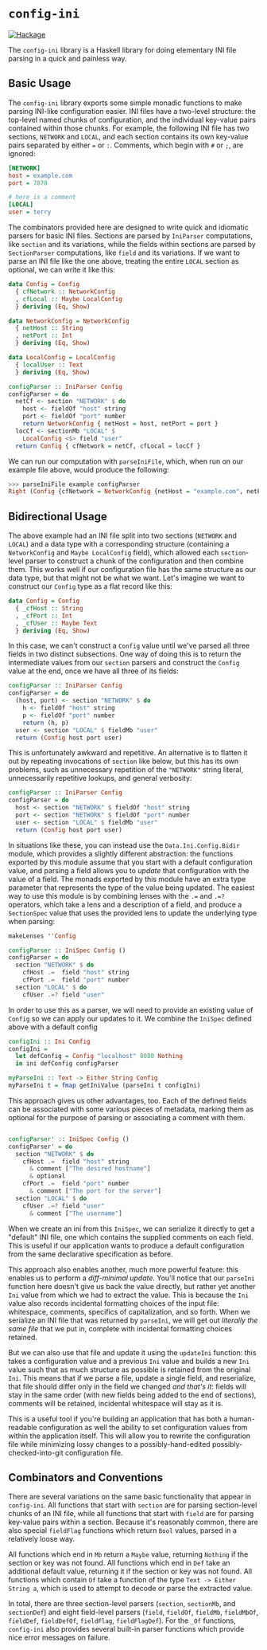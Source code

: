 # `config-ini`

[![Hackage](https://img.shields.io/hackage/v/config-ini.svg)](https://hackage.haskell.org/package/config-ini)

The `config-ini` library is a Haskell library for doing elementary INI file parsing in a quick and painless way.

## Basic Usage

The `config-ini` library exports some simple monadic functions to make parsing INI-like configuration easier. INI files have a two-level structure: the top-level named chunks of configuration, and the individual key-value pairs contained within those chunks. For example, the following INI file has two sections, `NETWORK` and `LOCAL`, and each section contains its own key-value pairs separated by either `=` or `:`. Comments, which begin with `#` or `;`, are ignored:

~~~.ini
[NETWORK]
host = example.com
port = 7878

# here is a comment
[LOCAL]
user = terry
~~~

The combinators provided here are designed to write quick and idiomatic parsers for basic INI files. Sections are parsed by `IniParser` computations, like `section` and its variations, while the fields within sections are parsed by `SectionParser` computations, like `field` and its variations. If we want to parse an INI file like the one above, treating the entire `LOCAL` section as optional, we can write it like this:

~~~haskell
data Config = Config
  { cfNetwork :: NetworkConfig
  , cfLocal :: Maybe LocalConfig
  } deriving (Eq, Show)

data NetworkConfig = NetworkConfig
  { netHost :: String
  , netPort :: Int
  } deriving (Eq, Show)

data LocalConfig = LocalConfig
  { localUser :: Text
  } deriving (Eq, Show)

configParser :: IniParser Config
configParser = do
  netCf <- section "NETWORK" $ do
    host <- fieldOf "host" string
    port <- fieldOf "port" number
    return NetworkConfig { netHost = host, netPort = port }
  locCf <- sectionMb "LOCAL" $
    LocalConfig <$> field "user"
  return Config { cfNetwork = netCf, cfLocal = locCf }
~~~

We can run our computation with `parseIniFile`, which, when run on our example file above, would produce the following:

~~~haskell
>>> parseIniFile example configParser
Right (Config {cfNetwork = NetworkConfig {netHost = "example.com", netPort = 7878}, cfLocal = Just (LocalConfig {localUser = "terry"})})
~~~

## Bidirectional Usage

The above example had an INI file split into two sections (`NETWORK` and `LOCAL`) and a data type with a corresponding structure (containing a `NetworkConfig` and `Maybe LocalConfig` field), which allowed each `section`-level parser to construct a chunk of the configuration and then combine them. This works well if our configuration file has the same structure as our data type, but that might not be what we want. Let's imagine we want to construct our `Config` type as a flat record like this:

~~~haskell
data Config = Config
  { _cfHost :: String
  , _cfPort :: Int
  , _cfUser :: Maybe Text
  } deriving (Eq, Show)
~~~

In this case, we can't construct a `Config` value until we've parsed all three fields in two distinct subsections. One way of doing this is to return the intermediate values from our `section` parsers and construct the `Config` value at the end, once we have all three of its fields:

~~~haskell
configParser :: IniParser Config
configParser = do
  (host, port) <- section "NETWORK" $ do
    h <- fieldOf "host" string
    p <- fieldOf "port" number
    return (h, p)
  user <- section "LOCAL" $ fieldMb "user"
  return (Config host port user)
~~~

This is unfortunately awkward and repetitive. An alternative is to flatten it out by repeating invocations of `section` like below, but this has its own problems, such as unnecessary repetition of the `"NETWORK"` string literal, unnecessarily repetitive lookups, and general verbosity:

~~~haskell
configParser :: IniParser Config
configParser = do
  host <- section "NETWORK" $ fieldOf "host" string
  port <- section "NETWORK" $ fieldOf "port" number
  user <- section "LOCAL" $ fieldMb "user"
  return (Config host port user)
~~~

In situations like these, you can instead use the `Data.Ini.Config.Bidir` module, which provides a slightly different abstraction: the functions exported by this module assume that you start with a default configuration value, and parsing a field allows you to _update_ that configuration with the value of a field. The monads exported by this module have an extra type parameter that represents the type of the value being updated. The easiest way to use this module is by combining lenses with the `.=` and `.=?` operators, which take a lens and a description of a field, and produce a `SectionSpec` value that uses the provided lens to update the underlying type when parsing:

~~~haskell
makeLenses ''Config

configParser :: IniSpec Config ()
configParser = do
  section "NETWORK" $ do
    cfHost .=  field "host" string
    cfPort .=  field "port" number
  section "LOCAL" $ do
    cfUser .=? field "user"
~~~

In order to use this as a parser, we will need to provide an existing value of `Config` so we can apply our updates to it. We combine the `IniSpec` defined above with a default config

~~~haskell
configIni :: Ini Config
configIni =
  let defConfig = Config "localhost" 8080 Nothing
  in ini defConfig configParser

myParseIni :: Text -> Either String Config
myParseIni t = fmap getIniValue (parseIni t configIni)
~~~

This approach gives us other advantages, too. Each of the defined fields can be associated with some various pieces of metadata, marking them as optional for the purpose of parsing or associating a comment with them.

~~~haskell

configParser' :: IniSpec Config ()
configParser' = do
  section "NETWORK" $ do
    cfHost .=  field "host" string
      & comment ["The desired hostname"]
      & optional
    cfPort .=  field "port" number
      & comment ["The port for the server"]
  section "LOCAL" $ do
    cfUser .=? field "user"
      & comment ["The username"]
~~~

When we create an ini from this `IniSpec`, we can serialize it directly to get a "default" INI file, one which contains the supplied comments on each field. This is useful if our application wants to produce a default configuration from the same declarative specification as before.

This approach also enables another, much more powerful feature: this enables us to perform a _diff-minimal update_. You'll notice that our `parseIni` function here doesn't give us back the value directly, but rather yet another `Ini` value from which we had to extract the value. This is because the `Ini` value also records incidental formatting choices of the input file: whitespace, comments, specifics of capitalization, and so forth. When we serialize an INI file that was returned by `parseIni`, we will get out _literally the same file_ that we put in, complete with incidental formatting choices retained.

But we can also use that file and update it using the `updateIni` function: this takes a configuration value and a previous `Ini` value and builds a new `Ini` value such that as much structure as possible is retained from the original `Ini`. This means that if we parse a file, update a single field, and reserialize, that file should differ only in the field we changed _and that's it_: fields will stay in the same order (with new fields being added to the end of sections), comments will be retained, incidental whitespace will stay as it is.

This is a useful tool if you're building an application that has both a human-readable configuration as well the ability to set configuration values from within the application itself. This will allow you to rewrite the configuration file while minimizing lossy changes to a possibly-hand-edited possibly-checked-into-git configuration file.

## Combinators and Conventions

There are several variations on the same basic functionality that appear in `config-ini`. All functions that start with `section` are for parsing section-level chunks of an INI file, while all functions that start with `field` are for parsing key-value pairs within a section. Because it's reasonably common, there are also special `fieldFlag` functions which return `Bool` values, parsed in a relatively loose way.

All functions which end in `Mb` return a `Maybe` value, returning `Nothing` if the section or key was not found. All functions which end in `Def` take an additional default value, returning it if the section or key was not found. All functions which contain `Of` take a function of the type `Text -> Either String a`, which is used to attempt to decode or parse the extracted value.

In total, there are three section-level parsers (`section`, `sectionMb`, and `sectionDef`) and eight field-level parsers (`field`, `fieldOf`, `fieldMb`, `fieldMbOf`, `fieldDef`, `fieldDefOf`, `fieldFlag`, `fieldFlagDef`). For the `_Of` functions, `config-ini` also provides several built-in parser functions which provide nice error messages on failure.
